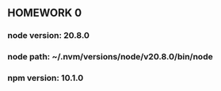 ## HOMEWORK 0

### node version: 20.8.0
### node path: ~/.nvm/versions/node/v20.8.0/bin/node
### npm version: 10.1.0
